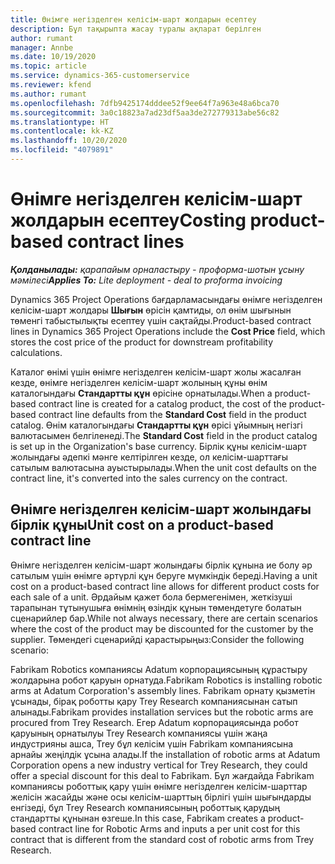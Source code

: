 ```yaml
---
title: Өнімге негізделген келісім-шарт жолдарын есептеу
description: Бұл тақырыпта жасау туралы ақпарат берілген
author: rumant
manager: Annbe
ms.date: 10/19/2020
ms.topic: article
ms.service: dynamics-365-customerservice
ms.reviewer: kfend
ms.author: rumant
ms.openlocfilehash: 7dfb9425174dddee52f9ee64f7a963e48a6bca70
ms.sourcegitcommit: 3a0c18823a7ad23df5aa3de272779313abe56c82
ms.translationtype: HT
ms.contentlocale: kk-KZ
ms.lasthandoff: 10/20/2020
ms.locfileid: "4079891"
---
```

# <a name="costing-product-based-contract-lines"></a><span data-ttu-id="e9836-103">Өнімге негізделген келісім-шарт жолдарын есептеу</span><span class="sxs-lookup"><span data-stu-id="e9836-103">Costing product-based contract lines</span></span>

<span data-ttu-id="e9836-104">_**Қолданылады:** қарапайым орналастыру - проформа-шотын ұсыну мәмілесі_</span><span class="sxs-lookup"><span data-stu-id="e9836-104">_**Applies To:** Lite deployment - deal to proforma invoicing_</span></span>


<span data-ttu-id="e9836-105">Dynamics 365 Project Operations бағдарламасындағы өнімге негізделген келісім-шарт жолдары **Шығын** өрісін қамтиды, ол өнім шығынын төменгі табыстылықты есептеу үшін сақтайды.</span><span class="sxs-lookup"><span data-stu-id="e9836-105">Product-based contract lines in Dynamics 365 Project Operations include the **Cost Price** field, which stores the cost price of the product for downstream profitability calculations.</span></span>

<span data-ttu-id="e9836-106">Каталог өнімі үшін өнімге негізделген келісім-шарт жолы жасалған кезде, өнімге негізделген келісім-шарт жолының құны өнім каталогындағы **Стандартты құн** өрісіне орнатылады.</span><span class="sxs-lookup"><span data-stu-id="e9836-106">When a product-based contract line is created for a catalog product, the cost of the product-based contract line defaults from the **Standard Cost** field in the product catalog.</span></span> <span data-ttu-id="e9836-107">Өнім каталогындағы **Стандартты құн** өрісі ұйымның негізгі валютасымен белгіленеді.</span><span class="sxs-lookup"><span data-stu-id="e9836-107">The **Standard Cost** field in the product catalog is set up in the Organization's base currency.</span></span> <span data-ttu-id="e9836-108">Бірлік құны келісім-шарт жолындағы әдепкі мәнге келтірілген кезде, ол келісім-шарттағы сатылым валютасына ауыстырылады.</span><span class="sxs-lookup"><span data-stu-id="e9836-108">When the unit cost defaults on the contract line, it's converted into the sales currency on the contract.</span></span>

## <a name="unit-cost-on-a-product-based-contract-line"></a><span data-ttu-id="e9836-109">Өнімге негізделген келісім-шарт жолындағы бірлік құны</span><span class="sxs-lookup"><span data-stu-id="e9836-109">Unit cost on a product-based contract line</span></span>

<span data-ttu-id="e9836-110">Өнімге негізделген келісім-шарт жолындағы бірлік құнына ие болу әр сатылым үшін өнімге әртүрлі құн беруге мүмкіндік береді.</span><span class="sxs-lookup"><span data-stu-id="e9836-110">Having a unit cost on a product-based contract line allows for different product costs for each sale of a unit.</span></span> <span data-ttu-id="e9836-111">Әрдайым қажет бола бермегенімен, жеткізуші тарапынан тұтынушыға өнімнің өзіндік құнын төмендетуге болатын сценарийлер бар.</span><span class="sxs-lookup"><span data-stu-id="e9836-111">While not always necessary, there are certain scenarios where the cost of the product may be discounted for the customer by the supplier.</span></span> <span data-ttu-id="e9836-112">Төмендегі сценарийді қарастырыңыз:</span><span class="sxs-lookup"><span data-stu-id="e9836-112">Consider the following scenario:</span></span>

<span data-ttu-id="e9836-113">Fabrikam Robotics компаниясы Adatum корпорациясының құрастыру жолдарына робот қаруын орнатуда.</span><span class="sxs-lookup"><span data-stu-id="e9836-113">Fabrikam Robotics is installing robotic arms at Adatum Corporation's assembly lines.</span></span> <span data-ttu-id="e9836-114">Fabrikam орнату қызметін ұсынады, бірақ роботты қару Trey Research компаниясынан сатып алынады.</span><span class="sxs-lookup"><span data-stu-id="e9836-114">Fabrikam provides installation services but the robotic arms are procured from Trey Research.</span></span> <span data-ttu-id="e9836-115">Егер Adatum корпорациясында робот қаруының орнатылуы Trey Research компаниясы үшін жаңа индустрияны ашса, Trey бұл келісім үшін Fabrikam компаниясына арнайы жеңілдік ұсына алады.</span><span class="sxs-lookup"><span data-stu-id="e9836-115">If the installation of robotic arms at Adatum Corporation opens a new industry vertical for Trey Research, they could offer a special discount for this deal to Fabrikam.</span></span> <span data-ttu-id="e9836-116">Бұл жағдайда Fabrikam компаниясы роботтық қару үшін өнімге негізделген келісім-шарттар желісін жасайды және осы келісім-шарттың бірлігі үшін шығындарды енгізеді, бұл Trey Research компаниясының роботтық қарудың стандартты құнынан өзгеше.</span><span class="sxs-lookup"><span data-stu-id="e9836-116">In this case, Fabrikam creates a product-based contract line for Robotic Arms and inputs a per unit cost for this contract that is different from the standard cost of robotic arms from Trey Research.</span></span>
